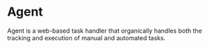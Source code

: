 # Agent
Agent is a web-based task handler that organically handles both the tracking and execution of manual and automated tasks.
